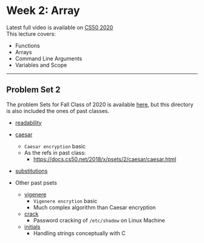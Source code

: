 # Week 2: Array

Latest full video is available on [CS50 2020](https://cs50.harvard.edu/x/2020/weeks/2/)  
This lecture covers:  

- Functions
- Arrays
- Command Line Arguments
- Variables and Scope

***

## Problem Set 2

The problem Sets for Fall Class of 2020 is available [here](https://cs50.harvard.edu/x/2020/psets/2/), but this directory is also included the ones of past classes.  

- [readability](https://cs50.harvard.edu/x/2020/psets/2/readability/)

- [caesar](https://cs50.harvard.edu/x/2020/psets/2/caesar/)
  - `Caesar encryption` basic
  - As the refs in past class:
    - <https://docs.cs50.net/2018/x/psets/2/caesar/caesar.html>

- [substitutions](https://cs50.harvard.edu/x/2020/psets/2/substitution/)

- Other past psets
  - [vigenere](https://docs.cs50.net/2018/x/psets/2/vigenere/vigenere.html)
    - `Vigenere encrytion` basic
    - Much complex algorithm than Caesar encryption
  - [crack](https://docs.cs50.net/2018/x/psets/2/crack/crack.html)
    - Password cracking of `/etc/shadow` on Linux Machine
  - [initials](https://docs.cs50.net/2017/ap/problems/initials/more/initials.html)
    - Handling strings conceptually with C
